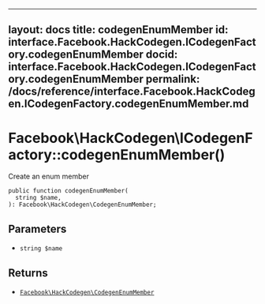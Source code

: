
***

layout: docs
title: codegenEnumMember
id: interface.Facebook.HackCodegen.ICodegenFactory.codegenEnumMember
docid: interface.Facebook.HackCodegen.ICodegenFactory.codegenEnumMember
permalink: /docs/reference/interface.Facebook.HackCodegen.ICodegenFactory.codegenEnumMember.md
---







# Facebook\\HackCodegen\\ICodegenFactory::codegenEnumMember()




Create an enum member




``` Hack
public function codegenEnumMember(
  string $name,
): Facebook\HackCodegen\CodegenEnumMember;
```




## Parameters




* ` string $name `




## Returns




- [` Facebook\HackCodegen\CodegenEnumMember `](<class.Facebook.HackCodegen.CodegenEnumMember.md>)